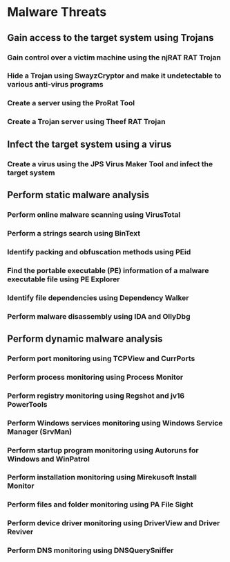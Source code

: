# Malware Threats

## Gain access to the target system using Trojans

### Gain control over a victim machine using the njRAT RAT Trojan



### Hide a Trojan using SwayzCryptor and make it undetectable to various anti-virus programs



### Create a server using the ProRat Tool



### Create a Trojan server using Theef RAT Trojan


## Infect the target system using a virus

### Create a virus using the JPS Virus Maker Tool and infect the target system


## Perform static malware analysis

### Perform online malware scanning using VirusTotal



### Perform a strings search using BinText



### Identify packing and obfuscation methods using PEid



### Find the portable executable (PE) information of a malware executable file using PE Explorer



### Identify file dependencies using Dependency Walker



### Perform malware disassembly using IDA and OllyDbg


## Perform dynamic malware analysis

### Perform port monitoring using TCPView and CurrPorts



### Perform process monitoring using Process Monitor



### Perform registry monitoring using Regshot and jv16 PowerTools



### Perform Windows services monitoring using Windows Service Manager (SrvMan)



### Perform startup program monitoring using Autoruns for Windows and WinPatrol



### Perform installation monitoring using Mirekusoft Install Monitor



### Perform files and folder monitoring using PA File Sight



### Perform device driver monitoring using DriverView and Driver Reviver



### Perform DNS monitoring using DNSQuerySniffer
